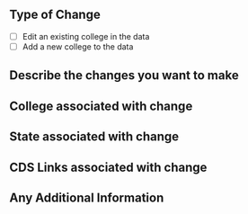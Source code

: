 ## Type of Change

- [ ] Edit an existing college in the data
- [ ] Add a new college to the data

## Describe the changes you want to make




## College associated with change


## State associated with change


## CDS Links associated with change



## Any Additional Information

